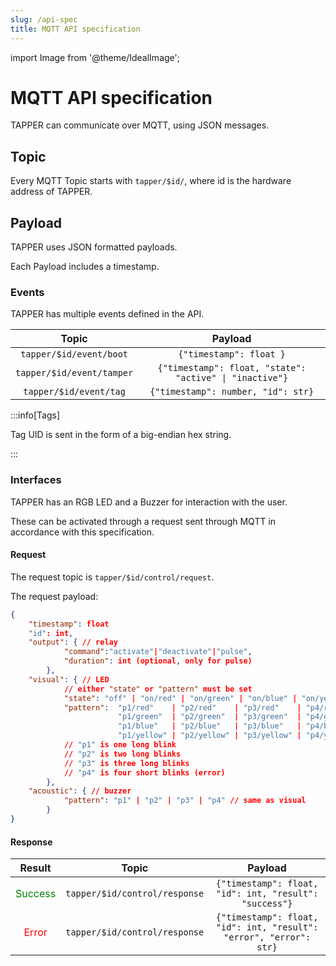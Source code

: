 ```yaml
---
slug: /api-spec
title: MQTT API specification
---
```


import Image from '@theme/IdealImage';

# MQTT API specification

TAPPER can communicate over MQTT, using JSON messages.

## Topic

Every MQTT Topic starts with `tapper/$id/`, where id is the hardware address of TAPPER.

## Payload

TAPPER uses JSON formatted payloads.

Each Payload includes a timestamp.

### Events

TAPPER has multiple events defined in the API.

|           Topic           |                         Payload                         |
| :-----------------------: | :-----------------------------------------------------: |
|  `tapper/$id/event/boot`  |                 `{"timestamp": float }`                 |
| `tapper/$id/event/tamper` | `{"timestamp": float, "state": "active" \| "inactive"}` |
|  `tapper/$id/event/tag`   |           `{"timestamp": number, "id": str}`            |

:::info[Tags]

Tag UID is sent in the form of a big-endian hex string.

:::

### Interfaces

TAPPER has an RGB LED and a Buzzer for interaction with the user.

These can be activated through a request sent through MQTT in accordance with this specification.

#### Request

The request topic is `tapper/$id/control/request`.

The request payload:
```json
{
    "timestamp": float
    "id": int,
    "output": { // relay
            "command":"activate"|"deactivate"|"pulse",
            "duration": int (optional, only for pulse)
        },
    "visual": { // LED
            // either "state" or "pattern" must be set
            "state": "off" | "on/red" | "on/green" | "on/blue" | "on/yellow",
            "pattern":  "p1/red"    | "p2/red"    | "p3/red"    | "p4/red"   |
                        "p1/green"  | "p2/green"  | "p3/green"  | "p4/green" |
                        "p1/blue"   | "p2/blue"   | "p3/blue"   | "p4/blue"  |
                        "p1/yellow" | "p2/yellow" | "p3/yellow" | "p4/yellow"
            // "p1" is one long blink
            // "p2" is two long blinks
            // "p3" is three long blinks
            // "p4" is four short blinks (error)
        },
    "acoustic": { // buzzer
            "pattern": "p1" | "p2" | "p3" | "p4" // same as visual
        }
}
```




#### Response

|               Result               |             Topic             |                              Payload                               |
| :--------------------------------: | :---------------------------: | :----------------------------------------------------------------: |
| <font color="green">Success</font> | `tapper/$id/control/response` |       `{"timestamp": float, "id": int, "result": "success"}`       |
|   <font color="red">Error</font>   | `tapper/$id/control/response` | `{"timestamp": float, "id": int, "result": "error", "error": str}` |